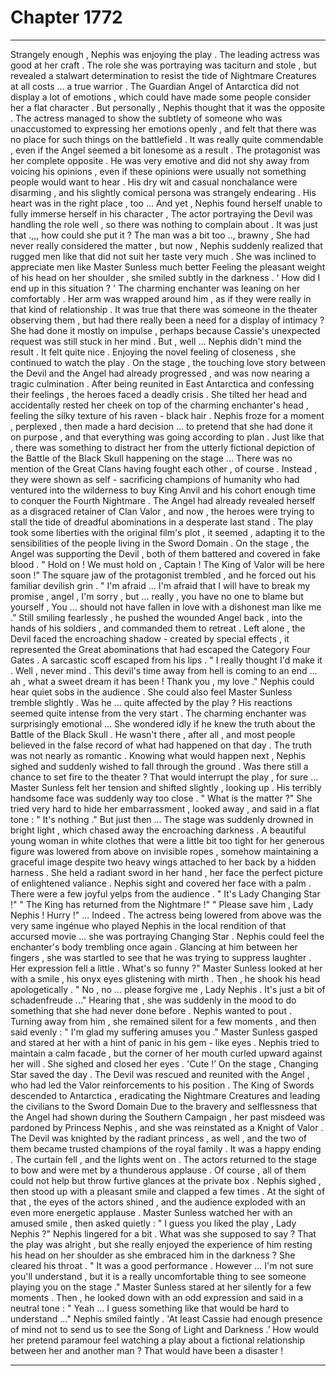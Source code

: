 
# Chapter 1772


---

Strangely enough , Nephis was enjoying the play .
The leading actress was good at her craft . The role she was portraying was taciturn and stole , but revealed a stalwart determination to resist the tide of Nightmare Creatures at all costs ... a true warrior . The Guardian Angel of Antarctica did not display a lot of emotions , which could have made some people consider her a flat character .
But personally , Nephis thought that it was the opposite . The actress managed to show the subtlety of someone who was unaccustomed to expressing her emotions openly , and felt that there was no place for such things on the battlefield . It was really quite commendable , even if the Angel seemed a bit lonesome as a result .
The protagonist was her complete opposite . He was very emotive and did not shy away from voicing his opinions , even if these opinions were usually not something people would want to hear . His dry wit and casual nonchalance were disarming , and his slightly comical persona was strangely endearing . His heart was in the right place , too ...
And yet , Nephis found herself unable to fully immerse herself in his character , The actor portraying the Devil was handling the role well , so there was nothing to complain about . It was just that .,,, how could she put it ? The man was a bit too .., brawny , She had never really considered the matter , but now , Nephis suddenly realized that rugged men like that did not suit her taste very much .
She was inclined to appreciate men like Master Sunless much better
Feeling the pleasant weight of his head on her shoulder , she smiled subtly in the darkness .
‘ How did I end up in this situation ? '
The charming enchanter was leaning on her comfortably . Her arm was wrapped around him , as if they were really in that kind of relationship . It was true that there was someone in the theater observing them , but had there really been a need for a display of intimacy ?
She had done it mostly on impulse , perhaps because Cassie's unexpected request was still stuck in her mind .
But , well ... Nephis didn't mind the result . It felt quite nice .
Enjoying the novel feeling of closeness , she continued to watch the play .
On the stage , the touching love story between the Devil and the Angel had already progressed , and was now nearing a tragic culmination . After being reunited in East Antarctica and confessing their feelings , the heroes faced a deadly crisis .
She tilted her head and accidentally rested her cheek on top of the charming enchanter's head , feeling the silky texture of his raven - black hair . Nephis froze for a moment , perplexed , then made a hard decision ... to pretend that she had done it on purpose , and that everything was going according to plan .
Just like that , there was something to distract her from the utterly fictional depiction of the Battle of the Black Skull happening on the stage ...
There was no mention of the Great Clans having fought each other , of course . Instead , they were shown as self - sacrificing champions of humanity who had ventured into the wilderness to buy King Anvil and his cohort enough time to conquer the Fourth Nightmare .
The Angel had already revealed herself as a disgraced retainer of Clan Valor , and now , the heroes were trying to stall the tide of dreadful abominations in a desperate last stand .
The play took some liberties with the original film's plot , it seemed , adapting it to the sensibilities of the people living in the Sword Domain .
On the stage , the Angel was supporting the Devil , both of them battered and covered in fake blood .
" Hold on ! We must hold on , Captain ! The King of Valor will be here soon !"
The square jaw of the protagonist trembled , and he forced out his familiar devilish grin .
" I'm afraid ... I'm afraid that I will have to break my promise , angel , I'm sorry , but ... really , you have no one to blame but yourself , You ... should not have fallen in love with a dishonest man like me .”
Still smiling fearlessly , he pushed the wounded Angel back , into the hands of his soldiers , and commanded them to retreat .
Left alone , the Devil faced the encroaching shadow - created by special effects , it represented the Great abominations that had escaped the Category Four Gates .
A sarcastic scoff escaped from his lips .
" I really thought I'd make it . Well , never mind . This devil's time away from hell is coming to an end ... ah , what a sweet dream it has been ! Thank you , my love ."
Nephis could hear quiet sobs in the audience . She could also feel Master Sunless tremble slightly .
Was he ... quite affected by the play ? His reactions seemed quite intense from the very start . The charming enchanter was surprisingly emotional ...
She wondered idly if he knew the truth about the Battle of the Black Skull . He wasn't there , after all , and most people believed in the false record of what had happened on that day .
The truth was not nearly as romantic .
Knowing what would happen next , Nephis sighed and suddenly wished to fall through the ground .
Was there still a chance to set fire to the theater ? That would interrupt the play , for sure ...
Master Sunless felt her tension and shifted slightly , looking up .
His terribly handsome face was suddenly way too close .
" What is the matter ?"
She tried very hard to hide her embarrassment , looked away , and said in a flat tone :
" It's nothing ."
But just then ...
The stage was suddenly drowned in bright light , which chased away the encroaching darkness .
A beautiful young woman in white clothes that were a little bit too tight for her generous figure was lowered from above on invisible ropes , somehow maintaining a graceful image despite two heavy wings attached to her back by a hidden harness .
She held a radiant sword in her hand , her face the perfect picture of enlightened valiance .
Nephis sight and covered her face with a palm .
There were a few joyful yelps from the audience .
" It's Lady Changing Star !"
" The King has returned from the Nightmare !"
" Please save him , Lady Nephis ! Hurry !"
... Indeed .
The actress being lowered from above was the very same ingénue who played Nephis in the local rendition of that accursed movie ... she was portraying Changing Star .
Nephis could feel the enchanter's body trembling once again .
Glancing at him between her fingers , she was startled to see that he was trying to suppress laughter .
Her expression fell a little .
What's so funny ?"
Master Sunless looked at her with a smile , his onyx eyes glistening with mirth . Then , he shook his head apologetically .
" No , no ... please forgive me , Lady Nephis . It's just a bit of schadenfreude ..."
Hearing that , she was suddenly in the mood to do something that she had never done before .
Nephis wanted to pout .
Turning away from him , she remained silent for a few moments , and then said evenly :
" I'm glad my suffering amuses you ."
Master Sunless gasped and stared at her with a hint of panic in his gem - like eyes .
Nephis tried to maintain a calm facade , but the corner of her mouth curled upward against her will .
She sighed and closed her eyes .
'Cute !’
On the stage , Changing Star saved the day . The Devil was rescued and reunited with the Angel , who had led the Valor reinforcements to his position . The King of Swords descended to Antarctica , eradicating the Nightmare Creatures and leading the civilians to the Sword Domain
Due to the bravery and selflessness that the Angel had shown during the Southern Campaign , her past misdeed was pardoned by Princess Nephis , and she was reinstated as a Knight of Valor . The Devil was knighted by the radiant princess , as well , and the two of them became trusted champions of the royal family .
It was a happy ending .
The curtain fell , and the lights went on . The actors returned to the stage to bow and were met by a thunderous applause .
Of course , all of them could not help but throw furtive glances at the private box .
Nephis sighed , then stood up with a pleasant smile and clapped a few times .
At the sight of that , the eyes of the actors shined , and the audience exploded with an even more energetic applause .
Master Sunless watched her with an amused smile , then asked quietly :
" I guess you liked the play , Lady Nephis ?"
Nephis lingered for a bit .
What was she supposed to say ? That the play was alright , but she really enjoyed the experience of him resting his head on her shoulder as she embraced him in the darkness ?
She cleared his throat .
" It was a good performance . However ... I'm not sure you'll understand , but it is a really uncomfortable thing to see someone playing you on the stage ."
Master Sunless stared at her silently for a few moments .
Then , he looked down with an odd expression and said in a neutral tone :
" Yeah ... I guess something like that would be hard to understand ..."
Nephis smiled faintly .
'At least Cassie had enough presence of mind not to send us to see the Song of Light and Darkness .’
How would her pretend paramour feel watching a play about a fictional relationship between her and another man ?
That would have been a disaster !

---

